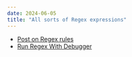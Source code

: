 ```yaml
---
date: 2024-06-05
title: "All sorts of Regex expressions" 
---
```

- [Post on Regex rules](https://stackoverflow.com/questions/22937618/reference-what-does-this-regex-mean/22944075#22944075)
- [Run Regex With Debugger](https://www.debuggex.com/)

